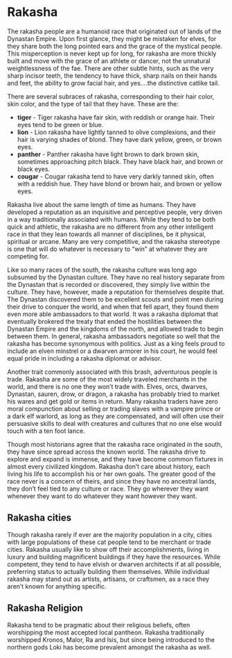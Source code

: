 # Rakasha

The rakasha people are a humanoid race that originated out of lands of the Dynastan Empire. Upon first glance, they might be mistaken for elves, for they share both the long pointed ears and the grace of the mystical people. This misperception is never kept up for long, for rakasha are more thickly built and move with the grace of an athlete or dancer, not the unnatural weightlessness of the fae. There are other subtle hints, such as the very sharp incisor teeth, the tendency to have thick, sharp nails on their hands and feet, the ability to grow facial hair, and yes....the distinctive catlike tail. 

There are several subraces of rakasha, corresponding to their hair color, skin color, and the type of tail that they have. These are the:

- **tiger** - Tiger rakasha have fair skin, with reddish or orange hair. Their eyes tend to be green or blue. 
- **lion** - Lion rakasha have lightly tanned to olive complexions, and their hair is varying shades of blond. They have dark yellow, green, or brown eyes.
- **panther** - Panther rakasha have light brown to dark brown skin, sometimes approaching pitch black. They have black hair, and brown or black eyes.
- **cougar** - Cougar rakasha tend to have very darkly tanned skin, often with a reddish hue. They have blond or brown hair, and brown or yellow eyes. 

Rakasha live about the same length of time as humans. They have developed a reputation as an inquisitive and perceptive people, very driven in a way traditionally associated with humans. While they tend to be both quick and athletic, the rakasha are no different from any other intelligent race in that they lean towards all manner of disciplines, be it physical, spiritual or arcane. Many are very competitive, and the rakasha stereotype is one that will do whatever is necessary to “win” at whatever they are competing for.

Like so many races of the south, the rakasha culture was long ago subsumed by the Dynastan culture. They have no real history separate from the Dynastan that is recorded or discovered, they simply live within the culture. They have, however, made a reputation for themselves despite that. The Dynastan discovered them to be excellent scouts and point men during their drive to conquer the world, and when that fell apart, they found them even more able ambassadors to that world. It was a rakasha diplomat that eventually brokered the treaty that ended the hostilities between the Dynastan Empire and the kingdoms of the north, and allowed trade to begin between them. In general, rakasha ambassadors negotiate so well that the rakasha has become synonymous with politics. Just as a king feels proud to include an elven minstrel or a dwarven armorer in his court, he would feel equal pride in including a rakasha diplomat or advisor.

Another trait commonly associated with this brash, adventurous people is trade. Rakasha are some of the most widely traveled merchants in the world, and there is no one they won’t trade with. Elves, orcs, dwarves, Dynastan, sauren, drow, or dragon, a rakasha has probably tried to market his wares and get gold or items in return. Many rakasha traders have zero moral compunction about selling or trading slaves with a vampire prince or a dark elf warlord, as long as they are compensated, and will often use their persuasive skills to deal with creatures and cultures that no one else would touch with a ten foot lance.

Though most historians agree that the rakasha race originated in the south, they have since spread across the known world. The rakasha drive to explore and expand is immense, and they have become common fixtures in almost every civilized kingdom. Rakasha don’t care about history, each living his life to accomplish his or her own goals. The greater good of the race never is a concern of theirs, and since they have no ancestral lands, they don’t feel tied to any culture or race. They go wherever they want whenever they want to do whatever they want however they want.

## Rakasha cities

Though rakasha rarely if ever are the majority population in a city, cities with large populations of these cat people tend to be merchant or trade cities. Rakasha usually like to show off their accomplishments, living in luxury and building magnificent buildings if they have the resources. While competent, they tend to have elvish or dwarven architects if at all possible, preferring status to actually building them themselves. While individual rakasha may stand out as artists, artisans, or craftsmen, as a race they aren’t known for anything specific.

## Rakasha Religion

Rakasha tend to be pragmatic about their religious beliefs, often worshipping the most accepted local pantheon. Rakasha traditionally worshipped Kronos, Malor, Ra and Isis, but since being introduced to the northern gods Loki has become prevalent amongst the rakasha as well. 

